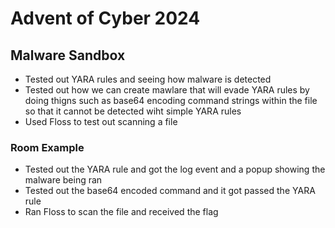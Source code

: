 # Advent of Cyber 2024

## Malware Sandbox

- Tested out YARA rules and seeing how malware is detected
- Tested out how we can create mawlare that will evade YARA rules by doing thigns such as base64 encoding command strings within the file so that it cannot be detected wiht simple YARA rules
- Used Floss to test out scanning a file

### Room Example
- Tested out the YARA rule and got the log event and a popup showing the malware being ran
- Tested out the base64 encoded command and it got passed the YARA rule
- Ran Floss to scan the file and received the flag
